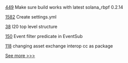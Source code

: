 
[449](https://github.com/hyperledger-labs/solang/pull/449) Make sure build works with latest solana_rbpf 0.2.14

[1582](https://github.com/hyperledger-labs/blockchain-automation-framework/pull/1582) Create settings.yml

[38](https://github.com/hyperledger-labs/mirbft/pull/38) I20 top level structure

[150](https://github.com/hyperledger-labs/go-perun/pull/150) Event filter predicate in EventSub

[118](https://github.com/hyperledger-labs/weaver-dlt-interoperability/pull/118) changing asset exchange interop cc as package


[See more >>>](https://start-here.hyperledger.org/pull-requests)
